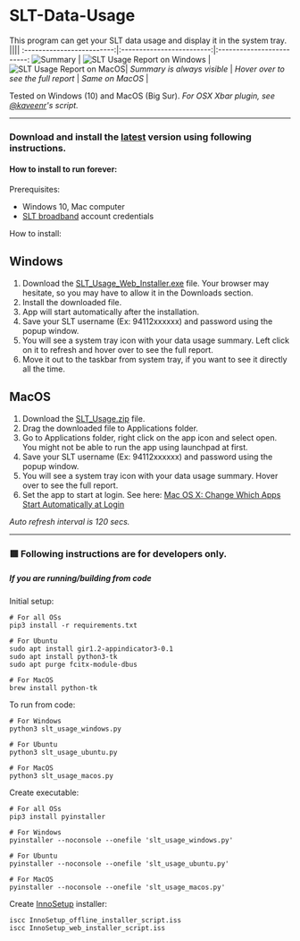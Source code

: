 # SLT-Data-Usage
This program can get your SLT data usage and display it in the system tray.
||||
:-------------------------:|:-------------------------:|:-------------------------:
![Summary](https://user-images.githubusercontent.com/12431727/128629535-049ef77a-0754-4616-993e-41b22bf6ff69.png) | ![SLT Usage Report on Windows](https://user-images.githubusercontent.com/12431727/128629534-794db86c-1296-46d4-b0c9-106e5fe4d152.png) | ![SLT Usage Report on MacOS](https://user-images.githubusercontent.com/12431727/129947902-0a71adde-b447-4ef4-a202-f80806ee827c.png)|
_Summary is always visible_ | _Hover over to see the full report_ | _Same on MacOS_ |

Tested on Windows (10) and MacOS (Big Sur).
_For OSX Xbar plugin, see [@kaveenr](https://gist.github.com/kaveenr/a820616adf2f5d9d82db1b1250bf15f3#file-readme-md)'s script._

--------------------------------------


### Download and install the [latest](https://github.com/kmchmk/SLT-Data-Usage/releases/latest) version using following instructions.

#### How to install to run forever:

Prerequisites:
* Windows 10, Mac computer
* [SLT broadband](https://internetvas.slt.lk/login) account credentials

How to install:

## Windows

1. Download the [SLT_Usage_Web_Installer.exe](https://github.com/kmchmk/SLT-Data-Usage/releases/download/v1.6/SLT_Usage_Web_Installer.exe) file. Your browser may hesitate, so you may have to allow it in the Downloads section.
2. Install the downloaded file.
2. App will start automatically after the installation.
3. Save your SLT username (Ex: 94112xxxxxx) and password using the popup window.
4. You will see a system tray icon with your data usage summary. Left click on it to refresh and hover over to see the full report.
5. Move it out to the taskbar from system tray, if you want to see it directly all the time.

## MacOS

1. Download the  [SLT_Usage.zip](https://github.com/kmchmk/SLT-Data-Usage/releases/latest/download/SLT_Usage.zip) file.
2. Drag the downloaded file to Applications folder.
3. Go to Applications folder, right click on the app icon and select open. You might not be able to run the app using launchpad at first.
4. Save your SLT username (Ex: 94112xxxxxx) and password using the popup window.
5. You will see a system tray icon with your data usage summary. Hover over to see the full report.
6. Set the app to start at login. See here: [Mac OS X: Change Which Apps Start Automatically at Login](https://www.howtogeek.com/206178/mac-os-x-change-which-apps-start-automatically-at-login/)

_Auto refresh interval is 120 secs._

--------------------------------------

### 🟥 Following instructions are for developers only.

##### If you are running/building from code

Initial setup:
```
# For all OSs
pip3 install -r requirements.txt

# For Ubuntu
sudo apt install gir1.2-appindicator3-0.1
sudo apt install python3-tk
sudo apt purge fcitx-module-dbus

# For MacOS
brew install python-tk
```

To run from code:
```
# For Windows
python3 slt_usage_windows.py

# For Ubuntu
python3 slt_usage_ubuntu.py

# For MacOS
python3 slt_usage_macos.py
```

Create executable:
```
# For all OSs
pip3 install pyinstaller

# For Windows
pyinstaller --noconsole --onefile 'slt_usage_windows.py'

# For Ubuntu
pyinstaller --noconsole --onefile 'slt_usage_ubuntu.py'

# For MacOS
pyinstaller --noconsole --onefile 'slt_usage_macos.py'
```

Create [InnoSetup](https://jrsoftware.org/isinfo.php) installer:
```
iscc InnoSetup_offline_installer_script.iss
iscc InnoSetup_web_installer_script.iss
```
